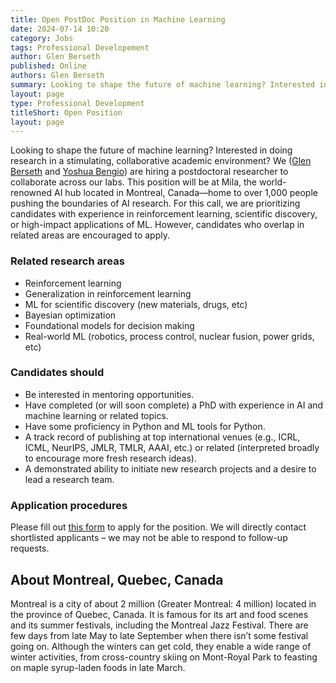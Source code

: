```yaml
---
title: Open PostDoc Position in Machine Learning
date: 2024-07-14 10:20
category: Jobs
tags: Professional Developement
author: Glen Berseth
published: Online
authors: Glen Berseth
summary: Looking to shape the future of machine learning? Interested in doing research in a stimulating, collaborative academic environment? We ([Glen Berseth](http://www.fracturedplane.com/) and [Yoshua Bengio](https://yoshuabengio.org/)) are hiring a postdoctoral researcher to collaborate across our labs. This position will be at Mila, the world-renowned AI hub located in Montreal, Canada—home to over 1,000 people pushing the boundaries of AI research. For this call, we are prioritizing candidates with experience in reinforcement learning, scientific discovery, or high-impact applications of ML. However, candidates who overlap in related areas are encouraged to apply.
layout: page
type: Professional Development
titleShort: Open Position
layout: page
---
```


Looking to shape the future of machine learning? Interested in doing research in a stimulating, collaborative academic environment? We ([Glen Berseth](http://www.fracturedplane.com/) and [Yoshua Bengio](https://yoshuabengio.org/)) are hiring a postdoctoral researcher to collaborate across our labs. This position will be at Mila, the world-renowned AI hub located in Montreal, Canada—home to over 1,000 people pushing the boundaries of AI research. For this call, we are prioritizing candidates with experience in reinforcement learning, scientific discovery, or high-impact applications of ML. However, candidates who overlap in related areas are encouraged to apply.

### Related research areas

- Reinforcement learning
- Generalization in reinforcement learning
- ML for scientific discovery (new materials, drugs, etc)
- Bayesian optimization
- Foundational models for decision making
- Real-world ML (robotics, process control, nuclear fusion, power grids, etc)

### Candidates should

- Be interested in mentoring opportunities.
- Have completed (or will soon complete) a PhD with experience in AI and machine learning or related topics.
- Have some proficiency in Python and ML tools for Python.
- A track record of publishing at top international venues (e.g., ICRL, ICML, NeurIPS, JMLR, TMLR, AAAI, etc.) or related (interpreted broadly to encourage more fresh research ideas).
- A demonstrated ability to initiate new research projects and a desire to lead a research team.

### Application procedures

Please fill out [this form](https://docs.google.com/forms/d/e/1FAIpQLScqXiMClkgDBvrIZyxdtx60Pcbj3JzZeC-LFg3yiUOZlvgyLw/viewform?usp=sf_link) to apply for the position.
We will directly contact shortlisted applicants – we may not be able to respond to follow-up requests.

## About Montreal, Quebec, Canada

Montreal is a city of about 2 million (Greater Montreal: 4 million) located in the province of Quebec, Canada. It is famous for its art and food scenes and its summer festivals, including the Montreal Jazz Festival. There are few days from late May to late September when there isn’t some festival going on. Although the winters can get cold, they enable a wide range of winter activities, from cross-country skiing on Mont-Royal Park to feasting on maple syrup-laden foods in late March.
